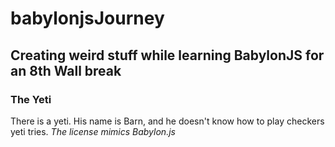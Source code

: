 # babylonjsJourney
## Creating weird stuff while learning BabylonJS for an 8th Wall break
### The Yeti
There is a yeti. His name is Barn, and he doesn't know how to play checkers yeti tries.
*The license mimics Babylon.js*

